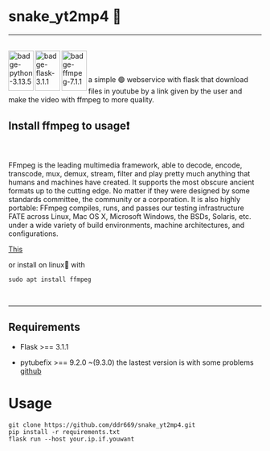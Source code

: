 # snake_yt2mp4 🐍
---
<br>
<img src="https://img.shields.io/badge/python-3.13.5-blue" alt="badge-python-3.13.5" width="50px" height="80px" align="left"/>
<img src="https://img.shields.io/badge/flask-3.1.1-green" alt="badge-flask-3.1.1" width="50px" height="80px" align="left"/>
<img src="https://img.shields.io/badge/ffmpeg-7.1.1-red" alt="badge-ffmpeg-7.1.1" width="50px" height="80px" align="left"/>
<br><br>

a simple 🟢 webservice with flask that download files in youtube by a link given by the user and make the video with ffmpeg to more quality.

## Install ffmpeg to usage❗

<br>

FFmpeg is the leading multimedia framework, able to decode, encode, transcode, mux, demux, stream, filter and play pretty much anything that humans and machines have created. It supports the most obscure ancient formats up to the cutting edge. No matter if they were designed by some standards committee, the community or a corporation. It is also highly portable: FFmpeg compiles, runs, and passes our testing infrastructure FATE across Linux, Mac OS X, Microsoft Windows, the BSDs, Solaris, etc. under a wide variety of build environments, machine architectures, and configurations.


[This](https://ffmpeg.org/download.html) 
<br>

or install on linux🐧 with <br>

``` sudo apt install ffmpeg ```

<br>

--- 

## Requirements 

- Flask >== 3.1.1
  
- pytubefix >== 9.2.0 ~(9.3.0) the lastest version is with some problems [github](https://github.com/JuanBindez/pytubefix)

# Usage

```git clone https://github.com/ddr669/snake_yt2mp4.git```
<br>
```pip install -r requirements.txt```
<br>
```flask run --host your.ip.if.youwant```

